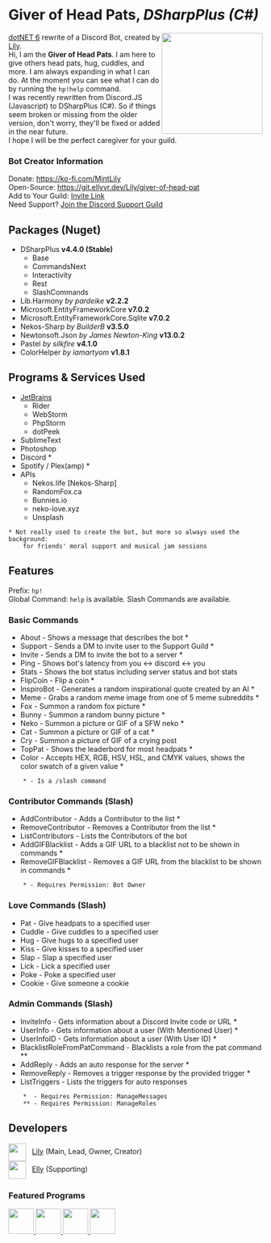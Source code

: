 <h1>Giver of Head Pats, <i>DSharpPlus (C#)</i></h1>
<img src="https://i.mintlily.lgbt/HeadPatSharp.png" align="right" width="200" height="200" />
<p>
<a href="https://dotnet.microsoft.com/en-us/download/dotnet/6.0" target="_blank">dotNET 6</a> rewrite of a Discord Bot, 
created by <a href="https://mintlily.lgbt/">Lily</a>. <br>
Hi, I am the <b>Giver of Head Pats</b>. I am here to give others head pats, hug, cuddles, and more. I am always expanding in what I can do.
At the moment you can see what I can do by running the <code>hp!help</code> command. <br>
I was recently rewritten from Discord.JS (Javascript) to DSharpPlus (C#). So if things seem broken or missing from the older version, don't worry, they'll be fixed
or added in the near future.<br>
I hope I will be the perfect caregiver for your guild.
</p>

<h3>Bot Creator Information</h3>
<p>
Donate: <a href="https://ko-fi.com/MintLily" target="_blank">https://ko-fi.com/MintLily</a><br>
Open-Source: <a href="https://git.ellyvr.dev/Lily/giver-of-head-pat" target="_blank">https://git.ellyvr.dev/Lily/giver-of-head-pat</a><br>
Add to Your Guild: <a href="https://discord.com/api/oauth2/authorize?client_id=489144212911030304&permissions=1238830009424&scope=applications.commands%20bot" target="_blank">Invite Link</a><br>
Need Support? <a href="https://discord.gg/Qg9eVB34sq" target="_blank">Join the Discord Support Guild</a><br>
</p>

<h2>Packages (Nuget)</h2>
<ul>
    <li>DSharpPlus <b>v4.4.0 (Stable)</b>
        <ul>
            <li>Base</li>
            <li>CommandsNext</li>
            <li>Interactivity</li>
            <li>Rest</li>
            <li>SlashCommands</li>
        </ul>
    </li>
    <li>Lib.Harmony <i>by pardeike</i> <b>v2.2.2</b></li>
    <li>Microsoft.EntityFrameworkCore <b>v7.0.2</b></li>
    <li>Microsoft.EntityFrameworkCore.Sqlite <b>v7.0.2</b></li>
    <li>Nekos-Sharp <i>by BuilderB</i> <b>v3.5.0</b></li>
    <li>Newtonsoft.Json <i>by James Newton-King</i> <b>v13.0.2</b></li>
    <li>Pastel <i>by silkfire</i> <b>v4.1.0</b></li>
    <li>ColorHelper <i>by iamartyom</i> <b>v1.8.1</b></li>
</ul>

<h2>Programs & Services Used</h2>
<ul>
    <li><a href="https://jb.gg/OpenSourceSupport" target="_blank">JetBrains</a>
        <ul>
            <li>Rider</li>
            <li>WebStorm</li>
            <li>PhpStorm</li>
            <li>dotPeek</li>
        </ul>
    </li>
    <li>SublimeText</li>
    <li>Photoshop</li>
    <li>Discord *</li>
    <li>Spotify / Plex(amp) *</li>
    <li>APIs
        <ul>
            <li>Nekos.life [Nekos-Sharp]</li>
            <li>RandomFox.ca</li>
            <li>Bunnies.io</li>
            <li>neko-love.xyz</li>
            <li>Unsplash</li>
        </ul>
    </li>
</ul>

```
* Not really used to create the bot, but more so always used the background:
    for friends' moral support and musical jam sessions
```

<h2>Features</h2>
<p>Prefix: <code>hp!</code><br> Global Command: <code>help</code> is available. Slash Commands are available.</p>
<h3>Basic Commands</h3>
<ul>
    <li>About - Shows a message that describes the bot *</li>
    <li>Support - Sends a DM to invite user to the Support Guild *</li>
    <li>Invite - Sends a DM to invite the bot to a server *</li>
    <li>Ping - Shows bot's latency from you <-> discord <-> you</li>
    <li>Stats - Shows the bot status including server status and bot stats</li>
    <li>FlipCoin - Flip a coin *</li>
    <li>InspiroBot - Generates a random inspirational quote created by an AI *</li>
    <li>Meme - Grabs a random meme image from one of 5 meme subreddits *</li>
    <li>Fox - Summon a random fox picture *</li>
    <li>Bunny - Summon a random bunny picture *</li>
    <li>Neko - Summon a picture or GIF of a SFW neko *</li>
    <li>Cat - Summon a picture or GIF of a cat *</li>
    <li>Cry - Summon a picture of GIF of a crying post</li>
    <li>TopPat - Shows the leaderbord for most headpats *</li>
    <li>Color - Accepts HEX, RGB, HSV, HSL, and CMYK values, shows the color swatch of a given value *</li>
</ul>

```
    * - Is a /slash command
```

<h3>Contributor Commands (Slash)</h3>
<ul>
    <li>AddContributor - Adds a Contributor to the list *</li>
    <li>RemoveContributor - Removes a Contributor from the list *</li>
    <li>ListContributors - Lists the Contributors of the bot</li>
    <li>AddGIFBlacklist - Adds a GIF URL to a blacklist not to be shown in commands *</li>
    <li>RemoveGIFBlacklist - Removes a GIF URL from the blacklist to be shown in commands *</li>
</ul>

```
    * - Requires Permission: Bot Owner
```

<h3>Love Commands (Slash)</h3>
<ul>
    <li>Pat - Give headpats to a specified user</li>
    <li>Cuddle - Give cuddles to a specified user</li>
    <li>Hug - Give hugs to a specified user</li>
    <li>Kiss - Give kisses to a specified user</li>
    <li>Slap - Slap a specified user</li>
    <li>Lick - Lick a specified user</li>
    <li>Poke - Poke a specified user</li>
    <li>Cookie - Give someone a cookie</li>
</ul>

<h3>Admin Commands (Slash)</h3>

<ul>
    <li>InviteInfo - Gets information about a Discord Invite code or URL *</li>
    <li>UserInfo - Gets information about a user (With Mentioned User) *</li>
    <li>UserInfoID - Gets information about a user (With User ID) *</li>
    <li>BlacklistRoleFromPatCommand - Blacklists a role from the pat command **</li>
    <li>AddReply - Adds an auto response for the server *</li>
    <li>RemoveReply - Removes a trigger response by the provided trigger *</li>
    <li>ListTriggers - Lists the triggers for auto responses</li>
</ul>

```
    *  - Requires Permission: ManageMessages
    ** - Requires Permission: ManageRoles
```

<h2>Developers</h2>
<img src="https://git.ellyvr.dev/uploads/-/system/user/avatar/7/avatar.png" height="35px" align=center /> &nbsp;
    <a href="https://git.ellyvr.dev/Lily">Lily</a> (Main, Lead, Owner, Creator)<br>
<img src="https://git.ellyvr.dev/uploads/-/system/user/avatar/2/avatar.png" height="35px" align=center /> &nbsp;
    <a href="https://git.ellyvr.dev/Elly">Elly</a> (Supporting)

<h3>Featured Programs</h3>
<a href="https://jb.gg/OpenSourceSupport" target="_blank">
    <img src="https://resources.jetbrains.com/storage/products/company/brand/logos/Rider_icon.svg" height="50px" />
    <img src="https://resources.jetbrains.com/storage/products/company/brand/logos/WebStorm_icon.svg" height="50px" />
    <img src="https://resources.jetbrains.com/storage/products/company/brand/logos/PhpStorm_icon.svg" height="50px" />
    <img src="https://resources.jetbrains.com/storage/products/company/brand/logos/dotPeek_icon.svg" height="50px" />
</a>
